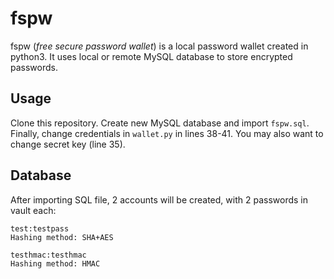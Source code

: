 # fspw
fspw (_free secure password wallet_) is a local password wallet created in python3. It uses local or remote MySQL 
database to store encrypted passwords.

##  Usage
Clone this repository. Create new MySQL database and import `fspw.sql`. Finally, change credentials in `wallet.py` in
lines 38-41. You may also want to change secret key (line 35).

## Database
After importing SQL file, 2 accounts will be created, with 2 passwords in vault each:
```
test:testpass
Hashing method: SHA+AES

testhmac:testhmac
Hashing method: HMAC
```